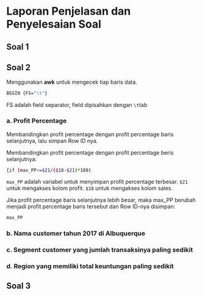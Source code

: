 # Laporan Penjelasan dan Penyelesaian Soal

## Soal 1

## Soal 2
Menggunakan **awk** untuk mengecek tiap baris data.
```bash
BEGIN {FS="\t"}
```
FS adalah field separator, field dipisahkan dengan ```\t```tab

### a. Profit Percentage
Membandingkan profit percentage dengan profit percentage baris selanjutnya, lalu simpan Row ID nya.

Membandingkan profit percentage dengan profit percentage beris selanjutnya:
```bash
{if (max_PP<=$21/($18-$21)*100)
```
```max_PP``` adalah variabel untuk menyimpan profit percentage terbesar.
```$21``` untuk mengakses kolom profit.
```$18``` untuk mengakses kolom sales.

Jika profit percentage baris selanjutnya lebih besar, maka max_PP berubah menjadi profit percentage baris tersebut dan Row ID-nya disimpan:
```bash
max_PP
```
### b. Nama customer tahun 2017 di Albuquerque

### c. Segment customer yang jumlah transaksinya paling sedikit

### d. Region yang memiliki total keuntungan paling sedikit

## Soal 3
